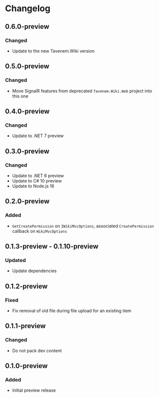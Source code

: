 # Changelog

## 0.6.0-preview
### Changed
- Update to the new Tavenem.Wiki version

## 0.5.0-preview
### Changed
- Move SignalR features from deprecated `Tavenem.Wiki.Web` project into this one

## 0.4.0-preview
### Changed
- Update to .NET 7 preview

## 0.3.0-preview
### Changed
- Update to .NET 6 preview
- Update to C# 10 preview
- Update to Node.js 16

## 0.2.0-preview
### Added
- `GetCreatePermission` on `IWikiMvcOptions`, associated `CreatePermission` callback on `WikiMvcOptions`

## 0.1.3-preview - 0.1.10-preview
### Updated
- Update dependencies

## 0.1.2-preview
### Fixed
- Fix removal of old file during file upload for an existing item

## 0.1.1-preview
### Changed
- Do not pack dev content

## 0.1.0-preview
### Added
- Initial preview release